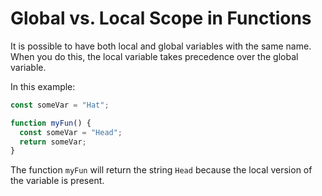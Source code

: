 # Global vs. Local Scope in Functions
It is possible to have both local and global variables with the same name. When you do this, the local variable takes precedence over the global variable.

In this example:
```javascript
const someVar = "Hat";

function myFun() {
  const someVar = "Head";
  return someVar;
}
```
The function ```myFun``` will return the string ```Head``` because the local version of the variable is present.
